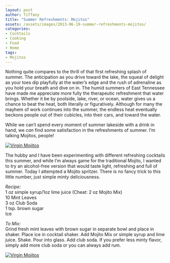 ```yaml
---
layout: post
author: Tiffany
title: "Summer Refreshments: Mojitos"
assets: /assets/images/2013-06-19-summer-refreshments-mojitos/
categories: 
- Cocktails
- Cooking
- Food
- Home
tags: 
- Mojitos
---
```


Nothing quite compares to the thrill of that first refreshing splash of summer. The anticipation as you drive toward the lake, the squeal of delight as your toes dip playfully at the water’s edge and the rush of adrenaline as you hold your breath and dive on in. The humid summers of East Tennessee have made me appreciate more fully the therapeutic refreshment that water brings. Whether it be by poolside, lake, river, or ocean, water gives us a chance to beat the heat, both literally or figuratively. Although for many the mayhem of work continues into the summer, the endless heat eventually beckons people out of their cubicles, into their cars, and toward the water.

While we can’t spend every moment of summer lakeside with a drink in hand, we _can_ find some satisfaction in the refreshments of summer. I’m talking Mojitos, people!

[![Virgin Mojitos](jekyll_uploads/2013/06/DSC_0036-575x411.jpg)](http://www.sweetpeonies.com/2013/06/summer-refreshments-mojitos/dsc_0036-2/)

The hubby and I have been experimenting with different refreshing cocktails this summer, and while I’m always game for the traditional Mojito, I wanted to try an alcohol-free version that would taste light, refreshing and full of summer. Today I attempted a Mojito spritzer. There is no fancy trick to this little number, just simple minty deliciousness.

_Recipe:_  
1 oz simple syrup/1oz lime juice (Cheat: 2 oz Mojito Mix)  
10 Mint Leaves  
3 oz Club Soda  
1 tsp. brown sugar  
Ice

_To Mix:_  
Grind fresh mint leaves with brown sugar in separate bowl and place in shaker. Place ice in cocktail shaker. Add Mojito Mix or simple syrup and lime juice. Shake. Pour into glass. Add club soda. If you prefer less minty flavor, simply add more club soda or you can always add rum.

[![Virgin Mojitos](jekyll_uploads/2013/06/DSC_0023-575x865.jpg)](http://www.sweetpeonies.com/2013/06/summer-refreshments-mojitos/dsc_0023-2/)